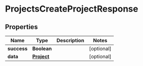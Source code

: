 

# ProjectsCreateProjectResponse


## Properties

| Name | Type | Description | Notes |
|------------ | ------------- | ------------- | -------------|
|**success** | **Boolean** |  |  [optional] |
|**data** | [**Project**](Project.md) |  |  [optional] |



